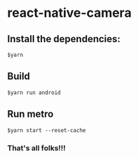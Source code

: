 # react-native-camera


## Install the dependencies:
```
$yarn
```

## Build
```
$yarn run android
```
## Run metro
```
$yarn start --reset-cache
```

### That's all folks!!!